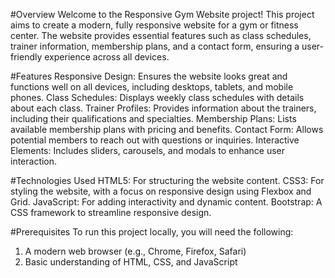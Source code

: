#Overview
Welcome to the Responsive Gym Website project! This project aims to create a modern, fully responsive website for a gym or fitness center. The website provides essential features such as class schedules, trainer information, membership plans, and a contact form, ensuring a user-friendly experience across all devices.

#Features
Responsive Design: Ensures the website looks great and functions well on all devices, including desktops, tablets, and mobile phones.
Class Schedules: Displays weekly class schedules with details about each class.
Trainer Profiles: Provides information about the trainers, including their qualifications and specialties.
Membership Plans: Lists available membership plans with pricing and benefits.
Contact Form: Allows potential members to reach out with questions or inquiries.
Interactive Elements: Includes sliders, carousels, and modals to enhance user interaction.

#Technologies Used
HTML5: For structuring the website content.
CSS3: For styling the website, with a focus on responsive design using Flexbox and Grid.
JavaScript: For adding interactivity and dynamic content.
Bootstrap: A CSS framework to streamline responsive design.

#Prerequisites
To run this project locally, you will need the following:
1. A modern web browser (e.g., Chrome, Firefox, Safari)
2. Basic understanding of HTML, CSS, and JavaScript

